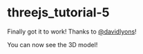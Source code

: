 # threejs_tutorial-5

Finally got it to work! Thanks to [@davidlyons](https://github.com/davidlyons)! 

You can now see the 3D model! 
